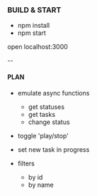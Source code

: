 ### BUILD & START
- npm install
- npm start

open localhost:3000

--
#### PLAN
+ emulate async functions
  + get statuses
  + get tasks
  + change status

+ toggle 'play/stop'
+ set new task in progress

+ filters
  + by id
  + by name
